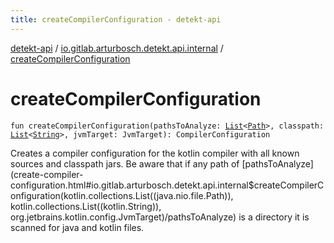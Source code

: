 ```yaml
---
title: createCompilerConfiguration - detekt-api
---
```


[detekt-api](../index.html) / [io.gitlab.arturbosch.detekt.api.internal](index.html) / [createCompilerConfiguration](./create-compiler-configuration.html)

# createCompilerConfiguration

`fun createCompilerConfiguration(pathsToAnalyze: `[`List`](https://kotlinlang.org/api/latest/jvm/stdlib/kotlin.collections/-list/index.html)`<`[`Path`](https://docs.oracle.com/javase/8/docs/api/java/nio/file/Path.html)`>, classpath: `[`List`](https://kotlinlang.org/api/latest/jvm/stdlib/kotlin.collections/-list/index.html)`<`[`String`](https://kotlinlang.org/api/latest/jvm/stdlib/kotlin/-string/index.html)`>, jvmTarget: JvmTarget): CompilerConfiguration`

Creates a compiler configuration for the kotlin compiler with all known sources and classpath jars.
Be aware that if any path of [pathsToAnalyze](create-compiler-configuration.html#io.gitlab.arturbosch.detekt.api.internal$createCompilerConfiguration(kotlin.collections.List((java.nio.file.Path)), kotlin.collections.List((kotlin.String)), org.jetbrains.kotlin.config.JvmTarget)/pathsToAnalyze) is a directory it is scanned for java and kotlin files.

